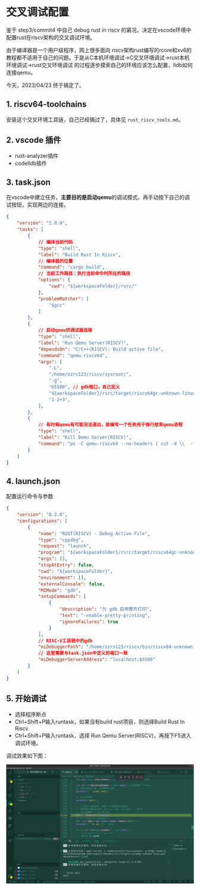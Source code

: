 # 交叉调试配置

鉴于 step3/commit4 中自己 debug rust in riscv 的窘况。决定在vscode环境中配置rust在riscv架构的交叉调试环境。

由于编译器是一个用户级程序，网上很多面向 riscv架构rust编写的rcore和xv6的教程都不适用于自己的问题。于是从C本机环境调试->C交叉环境调试->rust本机环境调试->rust交叉环境调试 的过程逐步摸索自己的环境应该怎么配置，lldb如何连接qemu。

今天，2023/04/23 终于搞定了。

## 1. riscv64-toolchains

安装这个交叉环境工具链，自己已经搞过了，具体见 `rust_riscv_tools.md`。

## 2. vscode 插件

* rust-analyzer插件
* codelldb插件

## 3. task.json

在vscode中建立任务，**主要目的是启动qemu**的调试模式。再手动按下自己的调试按钮，实现两边的连接。

```json
{
    "version": "2.0.0",
    "tasks": [
        {
            // 编译当前代码
            "type": "shell",
            "label": "Build Rust In Riscv",
            // 编译器的位置
            "command": "cargo build",
            // 当前工作路径：执行当前命令时所在的路径
            "options": {
                "cwd": "${workspaceFolder}/rsrc/"
            },
            "problemMatcher": [
                "$gcc"
            ]
        },
        {
            // 启动qemu供调试器连接
            "type": "shell",
            "label": "Run Qemu Server(RISCV)",
            "dependsOn": "C/C++(RISCV): Build active file",
            "command": "qemu-riscv64",
            "args": [
                "-L",
                "/home/zzrs123/riscv/sysroot/",
                "-g",
                "65500", // gdb端口，自己定义
                "${workspaceFolder}/rsrc/target/riscv64gc-unknown-linux-gnu/debug/muservc",
                "1-2+3",
            ],
        },
        {
            // 有时候qemu有可能没法退出，故编写一个任务用于强行结束qemu进程
            "type": "shell",
            "label": "Kill Qemu Server(RISCV)",
            "command": "ps -C qemu-riscv64 --no-headers | cut -d \\  -f 1 | xargs kill -9",
        }
    ]
}
```

## 4. launch.json

配置运行命令与参数

```json
{
    "version": "0.2.0",
    "configurations": [
        { 
            "name": "RUST(RISCV) - Debug Active File",
            "type": "cppdbg",
            "request": "launch",
            "program": "${workspaceFolder}/rsrc/target/riscv64gc-unknown-linux-gnu/debug/muservc",
            "args": [],
            "stopAtEntry": false,
            "cwd": "${workspaceFolder}",
            "environment": [],
            "externalConsole": false,
            "MIMode": "gdb",
            "setupCommands": [
                {
                    "description": "为 gdb 启用整齐打印",
                    "text": "-enable-pretty-printing",
                    "ignoreFailures": true
                }
            ],
            // RISC-V工具链中的gdb
            "miDebuggerPath": "/home/zzrs123/riscv/bin/riscv64-unknown-elf-gdb", 
            // 这里需要与task.json中定义的端口一致
            "miDebuggerServerAddress": "localhost:65500" 
        }
    ]
}
```



## 5. 开始调试

* 选择程序断点
* Ctrl+Shift+P输入runtask，如果没有build rust项目，则选择Build Rust In Riscv
* Ctrl+Shift+P输入runtask，选择 Run Qemu Server(RISCV)，再按下F5进入调试环境。

调试效果如下图：

![img](pics/rust-riscv-debug.png)
